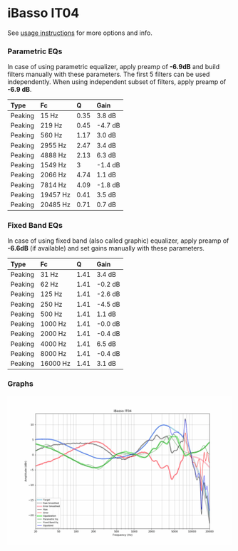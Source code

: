 # iBasso IT04
See [usage instructions](https://github.com/jaakkopasanen/AutoEq#usage) for more options and info.

### Parametric EQs
In case of using parametric equalizer, apply preamp of **-6.9dB** and build filters manually
with these parameters. The first 5 filters can be used independently.
When using independent subset of filters, apply preamp of **-6.9 dB**.

| Type    | Fc       |    Q | Gain    |
|:--------|:---------|:-----|:--------|
| Peaking | 15 Hz    | 0.35 | 3.8 dB  |
| Peaking | 219 Hz   | 0.45 | -4.7 dB |
| Peaking | 560 Hz   | 1.17 | 3.0 dB  |
| Peaking | 2955 Hz  | 2.47 | 3.4 dB  |
| Peaking | 4888 Hz  | 2.13 | 6.3 dB  |
| Peaking | 1549 Hz  | 3    | -1.4 dB |
| Peaking | 2066 Hz  | 4.74 | 1.1 dB  |
| Peaking | 7814 Hz  | 4.09 | -1.8 dB |
| Peaking | 19457 Hz | 0.41 | 3.5 dB  |
| Peaking | 20485 Hz | 0.71 | 0.7 dB  |

### Fixed Band EQs
In case of using fixed band (also called graphic) equalizer, apply preamp of **-6.6dB**
(if available) and set gains manually with these parameters.

| Type    | Fc       |    Q | Gain    |
|:--------|:---------|:-----|:--------|
| Peaking | 31 Hz    | 1.41 | 3.4 dB  |
| Peaking | 62 Hz    | 1.41 | -0.2 dB |
| Peaking | 125 Hz   | 1.41 | -2.6 dB |
| Peaking | 250 Hz   | 1.41 | -4.5 dB |
| Peaking | 500 Hz   | 1.41 | 1.1 dB  |
| Peaking | 1000 Hz  | 1.41 | -0.0 dB |
| Peaking | 2000 Hz  | 1.41 | -0.4 dB |
| Peaking | 4000 Hz  | 1.41 | 6.5 dB  |
| Peaking | 8000 Hz  | 1.41 | -0.4 dB |
| Peaking | 16000 Hz | 1.41 | 3.1 dB  |

### Graphs
![](./iBasso%20IT04.png)